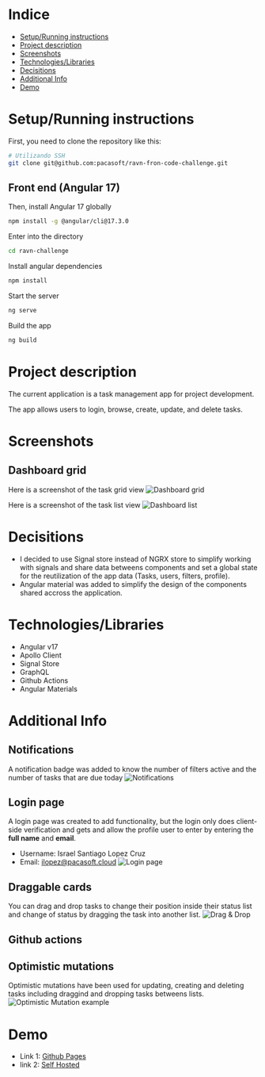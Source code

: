 # Indice

- [Setup/Running instructions](#setuprunning-instructions)
- [Project description](#project-description)
- [Screenshots](#screenshots)
- [Technologies/Libraries](#technologieslibraries)
- [Decisitions](#decisitions)
- [Additional Info](#additional-info)
- [Demo](#demo)

# Setup/Running instructions

First, you need to clone the repository like this:

```bash
# Utilizando SSH
git clone git@github.com:pacasoft/ravn-fron-code-challenge.git
```

## Front end (Angular 17)

Then, install Angular 17 globally

```bash
npm install -g @angular/cli@17.3.0
```

Enter into the directory

```bash
cd ravn-challenge
```

Install angular dependencies

```bash
npm install
```

Start the server

```bash
ng serve
```

Build the app

```bash
ng build
```

# Project description

The current application is a task management app for project development.

The app allows users to login, browse, create, update, and delete tasks.

# Screenshots

## Dashboard grid

Here is a screenshot of the task grid view
![Dashboard grid](screenshots/dashboard_grid.png)

Here is a screenshot of the task list view
![Dashboard list](screenshots/dashboard_list.png)

# Decisitions

- I decided to use Signal store instead of NGRX store to simplify working with signals and share data betweens components and set a global state for the reutilization of the app data (Tasks, users, filters, profile).
- Angular material was added to simplify the design of the components shared accross the application.

# Technologies/Libraries

- Angular v17
- Apollo Client
- Signal Store
- GraphQL
- Github Actions
- Angular Materials

# Additional Info

## Notifications

A notification badge was added to know the number of filters active and the number of tasks that are due today
![Notifications](screenshots/notifications.png)

## Login page

A login page was created to add functionality, but the login only does client-side verification and gets and allow the profile user to enter by entering the **full name** and **email**.

- Username: Israel Santiago Lopez Cruz
- Email: ilopez@pacasoft.cloud
  ![Login page](screenshots/login.png)

## Draggable cards

You can drag and drop tasks to change their position inside their status list and change of status by dragging the task into another list.
![Drag & Drop](screenshots/drag_drop.png)

## Github actions

## Optimistic mutations

Optimistic mutations have been used for updating, creating and deleting tasks including draggind and dropping tasks betweens lists.
![Optimistic Mutation example](screenshots/optim_mutation.png)

# Demo

- Link 1: [Github Pages](https://pacasoft.github.io/ravn-fron-code-challenge/ravn-challenge/browser/)
- link 2: [Self Hosted](https://ravn-challenge.pacasoft.cloud)
